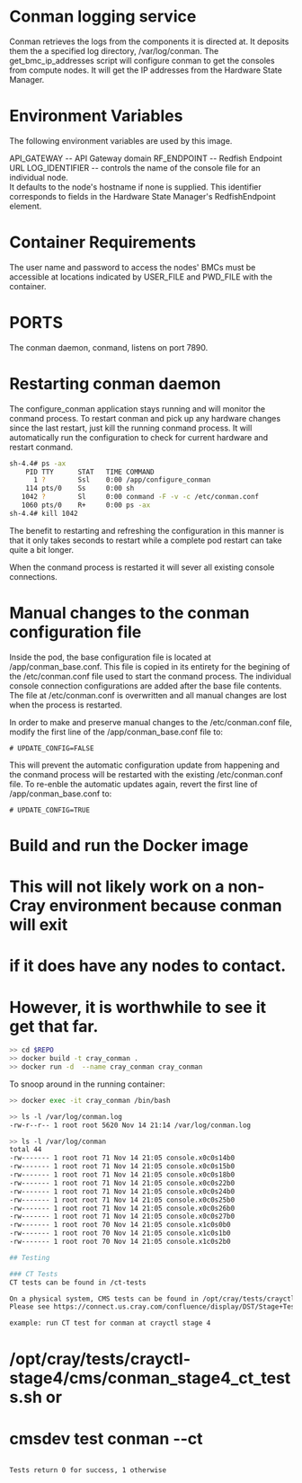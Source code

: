 # Conman logging service

Conman retrieves the logs from the components it is directed at.
It deposits them the a specified log directory, /var/log/conman.
The get_bmc_ip_addresses script will configure conman to get the 
consoles from compute nodes.  It will get the IP addresses from the
Hardware State Manager.

# Environment Variables
The following environment variables are used by this image.

API_GATEWAY    -- API Gateway domain
RF_ENDPOINT    -- Redfish Endpoint URL
LOG_IDENTIFIER -- controls the name of the console file for an individual node.  
                  It defaults to the node's hostname if none is supplied.
                  This identifier corresponds to fields in the Hardware State 
                  Manager's RedfishEndpoint element.

# Container Requirements
The user name and password to access the nodes' BMCs must be accessible at 
locations indicated by USER_FILE and PWD_FILE with the container.

# PORTS
The conman daemon, conmand, listens on port 7890.

# Restarting conman daemon
The configure_conman application stays running and will monitor the conmand
process.  To restart conman and pick up any hardware changes since the last
restart, just kill the running conmand process.  It will automatically 
run the configuration to check for current hardware and restart conmand.
```bash
sh-4.4# ps -ax
    PID TTY      STAT   TIME COMMAND
      1 ?        Ssl    0:00 /app/configure_conman
    114 pts/0    Ss     0:00 sh
   1042 ?        Sl     0:00 conmand -F -v -c /etc/conman.conf
   1060 pts/0    R+     0:00 ps -ax
sh-4.4# kill 1042
```
The benefit to restarting and refreshing the configuration in this manner is
that it only takes seconds to restart while a complete pod restart can take
quite a bit longer.

When the conmand process is restarted it will sever all existing console 
connections.

# Manual changes to the conman configuration file
Inside the pod, the base configuration file is located at /app/conman_base.conf.
This file is copied in its entirety for the begining of the /etc/conman.conf file
used to start the conmand process.  The individual console connection configurations
are added after the base file contents.  The file at /etc/conman.conf is overwritten
and all manual changes are lost when the process is restarted.

In order to make and preserve manual changes to the /etc/conman.conf file, modify the
first line of the /app/conman_base.conf file to:
```
# UPDATE_CONFIG=FALSE
```
This will prevent the automatic configuration update from happening and the conmand
process will be restarted with the existing /etc/conman.conf file.  To re-enble the
automatic updates again, revert the first line of /app/conman_base.conf to:
```
# UPDATE_CONFIG=TRUE
```


# Build and run the Docker image
# This will not likely work on a non-Cray environment because conman will exit
# if it does have any nodes to contact.
# However, it is worthwhile to see it get that far.
```bash
>> cd $REPO
>> docker build -t cray_conman .
>> docker run -d  --name cray_conman cray_conman
```
To snoop around in the running container:
```bash
>> docker exec -it cray_conman /bin/bash

>> ls -l /var/log/conman.log 
-rw-r--r-- 1 root root 5620 Nov 14 21:14 /var/log/conman.log

>> ls -l /var/log/conman
total 44
-rw------- 1 root root 71 Nov 14 21:05 console.x0c0s14b0
-rw------- 1 root root 71 Nov 14 21:05 console.x0c0s15b0
-rw------- 1 root root 71 Nov 14 21:05 console.x0c0s18b0
-rw------- 1 root root 71 Nov 14 21:05 console.x0c0s22b0
-rw------- 1 root root 71 Nov 14 21:05 console.x0c0s24b0
-rw------- 1 root root 71 Nov 14 21:05 console.x0c0s25b0
-rw------- 1 root root 71 Nov 14 21:05 console.x0c0s26b0
-rw------- 1 root root 71 Nov 14 21:05 console.x0c0s27b0
-rw------- 1 root root 70 Nov 14 21:05 console.x1c0s0b0
-rw------- 1 root root 70 Nov 14 21:05 console.x1c0s1b0
-rw------- 1 root root 70 Nov 14 21:05 console.x1c0s2b0

## Testing

### CT Tests
CT tests can be found in /ct-tests

On a physical system, CMS tests can be found in /opt/cray/tests/crayctl-stage{NUMBER}/cms
Please see https://connect.us.cray.com/confluence/display/DST/Stage+Tests+Guidelines for more details.

example: run CT test for conman at crayctl stage 4
```
# /opt/cray/tests/crayctl-stage4/cms/conman_stage4_ct_tests.sh or
# cmsdev test conman --ct
```

Tests return 0 for success, 1 otherwise
